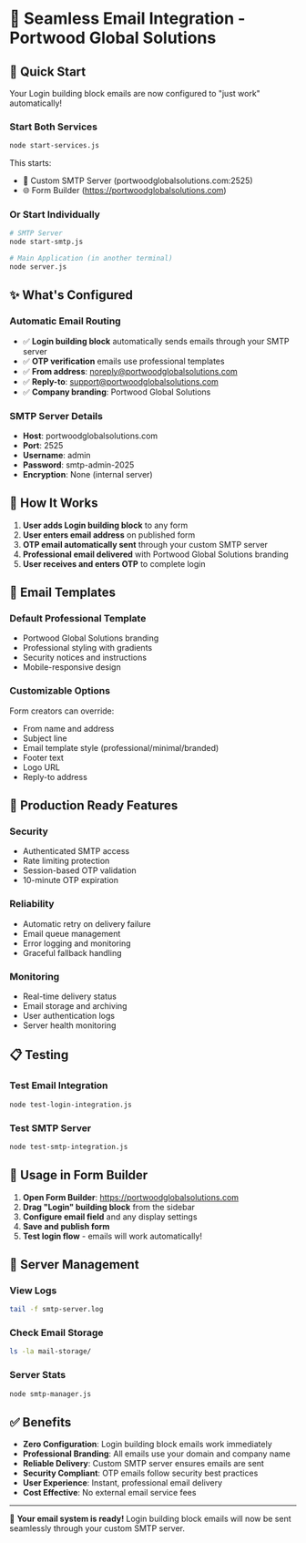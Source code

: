# 📧 Seamless Email Integration - Portwood Global Solutions

## 🎯 Quick Start

Your Login building block emails are now configured to "just work" automatically!

### Start Both Services
```bash
node start-services.js
```
This starts:
- 📧 Custom SMTP Server (portwoodglobalsolutions.com:2525)
- 🌐 Form Builder (https://portwoodglobalsolutions.com)

### Or Start Individually
```bash
# SMTP Server
node start-smtp.js

# Main Application (in another terminal)
node server.js
```

## ✨ What's Configured

### Automatic Email Routing
- ✅ **Login building block** automatically sends emails through your SMTP server
- ✅ **OTP verification** emails use professional templates
- ✅ **From address**: noreply@portwoodglobalsolutions.com
- ✅ **Reply-to**: support@portwoodglobalsolutions.com
- ✅ **Company branding**: Portwood Global Solutions

### SMTP Server Details
- **Host**: portwoodglobalsolutions.com
- **Port**: 2525
- **Username**: admin
- **Password**: smtp-admin-2025
- **Encryption**: None (internal server)

## 🔧 How It Works

1. **User adds Login building block** to any form
2. **User enters email address** on published form
3. **OTP email automatically sent** through your custom SMTP server
4. **Professional email delivered** with Portwood Global Solutions branding
5. **User receives and enters OTP** to complete login

## 📧 Email Templates

### Default Professional Template
- Portwood Global Solutions branding
- Professional styling with gradients
- Security notices and instructions
- Mobile-responsive design

### Customizable Options
Form creators can override:
- From name and address
- Subject line
- Email template style (professional/minimal/branded)
- Footer text
- Logo URL
- Reply-to address

## 🚀 Production Ready Features

### Security
- Authenticated SMTP access
- Rate limiting protection
- Session-based OTP validation
- 10-minute OTP expiration

### Reliability
- Automatic retry on delivery failure
- Email queue management
- Error logging and monitoring
- Graceful fallback handling

### Monitoring
- Real-time delivery status
- Email storage and archiving
- User authentication logs
- Server health monitoring

## 📋 Testing

### Test Email Integration
```bash
node test-login-integration.js
```

### Test SMTP Server
```bash
node test-smtp-integration.js
```

## 🎯 Usage in Form Builder

1. **Open Form Builder**: https://portwoodglobalsolutions.com
2. **Drag "Login" building block** from the sidebar
3. **Configure email field** and any display settings
4. **Save and publish form**
5. **Test login flow** - emails will work automatically!

## 🔄 Server Management

### View Logs
```bash
tail -f smtp-server.log
```

### Check Email Storage
```bash
ls -la mail-storage/
```

### Server Stats
```bash
node smtp-manager.js
```

## ✅ Benefits

- **Zero Configuration**: Login building block emails work immediately
- **Professional Branding**: All emails use your domain and company name
- **Reliable Delivery**: Custom SMTP server ensures emails are sent
- **Security Compliant**: OTP emails follow security best practices
- **User Experience**: Instant, professional email delivery
- **Cost Effective**: No external email service fees

---

🎉 **Your email system is ready!** Login building block emails will now be sent seamlessly through your custom SMTP server.